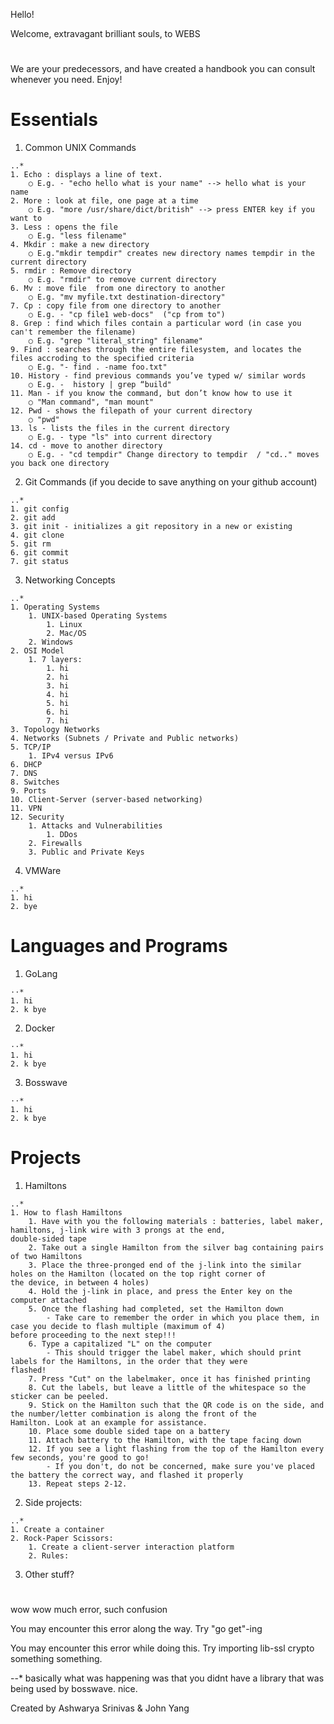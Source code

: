 Hello!

Welcome, extravagant brilliant souls, to WEBS
#
We are your predecessors, and have created a handbook you can consult whenever you need. Enjoy!
#
# Essentials 
  1. Common UNIX Commands

	..*
	1. Echo : displays a line of text.
		○ E.g. - "echo hello what is your name" --> hello what is your name
	2. More : look at file, one page at a time
		○ E.g. "more /usr/share/dict/british" --> press ENTER key if you want to 
	3. Less : opens the file 
		○ E.g. "less filename"
	4. Mkdir : make a new directory
		○ E.g."mkdir tempdir" creates new directory names tempdir in the current directory
	5. rmdir : Remove directory
		○ E.g. "rmdir" to remove current directory
	6. Mv : move file  from one directory to another
		○ E.g. "mv myfile.txt destination-directory"
	7. Cp : copy file from one directory to another
		○ E.g. - "cp file1 web-docs"  ("cp from to")
	8. Grep : find which files contain a particular word (in case you can't remember the filename)
		○ E.g. "grep "literal_string" filename"
	9. Find : searches through the entire filesystem, and locates the files accroding to the specified criteria
		○ E.g. "- find . -name foo.txt"
	10. History - find previous commands you’ve typed w/ similar words
		○ E.g. -  history | grep “build"
	11. Man - if you know the command, but don’t know how to use it
		○ "Man command", "man mount"
	12. Pwd - shows the filepath of your current directory
		○ "pwd"
	13. ls - lists the files in the current directory
		○ E.g. - type "ls" into current directory
	14. cd - move to another directory
		○ E.g. - "cd tempdir" Change directory to tempdir  / "cd.." moves you back one directory
	
	

  2. Git Commands (if you decide to save anything on your github account)
 
 	..*
	1. git config
	2. git add
	3. git init - initializes a git repository in a new or existing 
	4. git clone
	5. git rm
	6. git commit
	7. git status
	
	
	
  3. Networking Concepts
  	
	
	..*
	1. Operating Systems
		1. UNIX-based Operating Systems
			1. Linux
			2. Mac/OS
		2. Windows
	2. OSI Model
		1. 7 layers:
			1. hi
			2. hi
			3. hi
			4. hi
			5. hi
			6. hi
			7. hi
	3. Topology Networks
	4. Networks (Subnets / Private and Public networks)
	5. TCP/IP
		1. IPv4 versus IPv6
	6. DHCP
	7. DNS
	8. Switches
	9. Ports
	10. Client-Server (server-based networking)
	11. VPN
	12. Security
		1. Attacks and Vulnerabilities
			1. DDos
		2. Firewalls
		3. Public and Private Keys

	

  4. VMWare

	..*
  	1. hi
	2. bye
	
  
  
# Languages and Programs

  1. GoLang

	⋅⋅*
	1. hi
	2. k bye
  
  
  
  2. Docker

	⋅⋅*
	1. hi
	2. k bye
  
  
  
  3. Bosswave

	⋅⋅*
	1. hi
	2. k bye
	
  
# Projects 

  1. Hamiltons
  
	..*
	1. How to flash Hamiltons
		1. Have with you the following materials : batteries, label maker, hamiltons, j-link wire with 3 prongs at the end, 				double-sided tape
		2. Take out a single Hamilton from the silver bag containing pairs of two Hamiltons 
		3. Place the three-pronged end of the j-link into the similar holes on the Hamilton (located on the top right corner of 			the device, in between 4 holes)
		4. Hold the j-link in place, and press the Enter key on the computer attached
		5. Once the flashing had completed, set the Hamilton down 
			- Take care to remember the order in which you place them, in case you decide to flash multiple (maximum of 4) 					before proceeding to the next step!!!
		6. Type a capitalized "L" on the computer
			- This should trigger the label maker, which should print labels for the Hamiltons, in the order that they were 				flashed! 
		7. Press "Cut" on the labelmaker, once it has finished printing
		8. Cut the labels, but leave a little of the whitespace so the sticker can be peeled. 
		9. Stick on the Hamilton such that the QR code is on the side, and the number/letter combination is along the front of the 			Hamilton. Look at an example for assistance. 
		10. Place some double sided tape on a battery
		11. Attach battery to the Hamilton, with the tape facing down
		12. If you see a light flashing from the top of the Hamilton every few seconds, you're good to go!
			- If you don't, do not be concerned, make sure you've placed the battery the correct way, and flashed it properly
		13. Repeat steps 2-12.
  	
 
  
  2. Side projects:

	..*
  	1. Create a container
	2. Rock-Paper Scissors:
		1. Create a client-server interaction platform
		2. Rules:
	
  3. Other stuff?

#

wow wow much error, such confusion

You may encounter this error along the way. Try "go get"-ing

You may encounter this error while doing this. Try importing lib-ssl crypto something something.

--* basically what was happening was that you didnt have a library that was being used by bosswave. nice.
    
  

Created by Ashwarya Srinivas & John Yang

